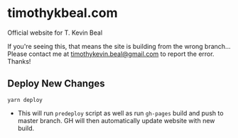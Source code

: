 # timothykbeal.com

Official website for T. Kevin Beal

If you're seeing this, that means the site is building from the wrong branch...
Please contact me at timothykevin.beal@gmail.com to report the error. Thanks!


## Deploy New Changes
`yarn deploy`
- This will run `predeploy` script as well as run `gh-pages` build and push to master branch. GH will then automatically update website with new build.
